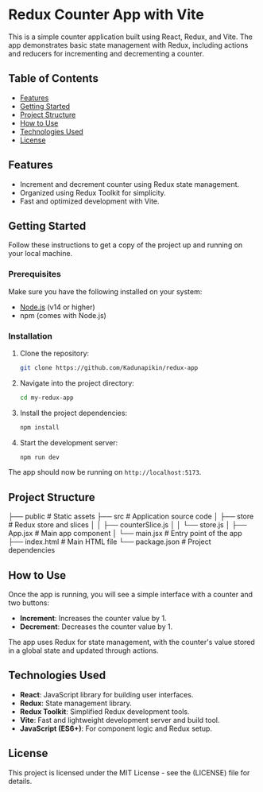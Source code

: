 # Redux Counter App with Vite

This is a simple counter application built using React, Redux, and Vite. The app demonstrates basic state management with Redux, including actions and reducers for incrementing and decrementing a counter.

## Table of Contents
- [Features](#features)
- [Getting Started](#getting-started)
- [Project Structure](#project-structure)
- [How to Use](#how-to-use)
- [Technologies Used](#technologies-used)
- [License](#license)

## Features

- Increment and decrement counter using Redux state management.
- Organized using Redux Toolkit for simplicity.
- Fast and optimized development with Vite.

## Getting Started

Follow these instructions to get a copy of the project up and running on your local machine.

### Prerequisites

Make sure you have the following installed on your system:
- [Node.js](https://nodejs.org/) (v14 or higher)
- npm (comes with Node.js)

### Installation

1. Clone the repository:
    ```bash
    git clone https://github.com/Kadunapikin/redux-app
    ```
   
2. Navigate into the project directory:
    ```bash
    cd my-redux-app
    ```

3. Install the project dependencies:
    ```bash
    npm install
    ```

4. Start the development server:
    ```bash
    npm run dev
    ```

The app should now be running on `http://localhost:5173`.

## Project Structure

├── public # Static assets ├── src # Application source code │ ├── store # Redux store and slices │ │ ├── counterSlice.js │ │ └── store.js │ ├── App.jsx # Main app component │ └── main.jsx # Entry point of the app ├── index.html # Main HTML file └── package.json # Project dependencies



## How to Use

Once the app is running, you will see a simple interface with a counter and two buttons:
- **Increment**: Increases the counter value by 1.
- **Decrement**: Decreases the counter value by 1.

The app uses Redux for state management, with the counter's value stored in a global state and updated through actions.

## Technologies Used

- **React**: JavaScript library for building user interfaces.
- **Redux**: State management library.
- **Redux Toolkit**: Simplified Redux development tools.
- **Vite**: Fast and lightweight development server and build tool.
- **JavaScript (ES6+)**: For component logic and Redux setup.

## License

This project is licensed under the MIT License - see the (LICENSE) file for details.


